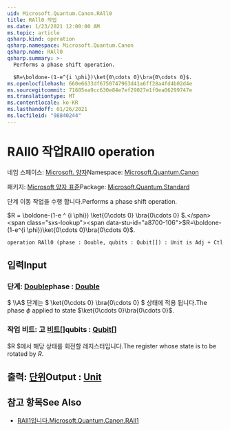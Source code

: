 ```yaml
---
uid: Microsoft.Quantum.Canon.RAll0
title: RAll0 작업
ms.date: 1/23/2021 12:00:00 AM
ms.topic: article
qsharp.kind: operation
qsharp.namespace: Microsoft.Quantum.Canon
qsharp.name: RAll0
qsharp.summary: >-
  Performs a phase shift operation.

  $R=\boldone-(1-e^{i \phi})\ket{0\cdots 0}\bra{0\cdots 0}$.
ms.openlocfilehash: 660e6633df6750747963d41a6ff28a4fd4b02d4e
ms.sourcegitcommit: 71605ea9cc630e84e7ef29027e1f0ea06299747e
ms.translationtype: MT
ms.contentlocale: ko-KR
ms.lasthandoff: 01/26/2021
ms.locfileid: "98840244"
---
```

# <a name="rall0-operation"></a><span data-ttu-id="a8700-102">RAll0 작업</span><span class="sxs-lookup"><span data-stu-id="a8700-102">RAll0 operation</span></span>

<span data-ttu-id="a8700-103">네임 스페이스: [Microsoft. 양자](xref:Microsoft.Quantum.Canon)</span><span class="sxs-lookup"><span data-stu-id="a8700-103">Namespace: [Microsoft.Quantum.Canon](xref:Microsoft.Quantum.Canon)</span></span>

<span data-ttu-id="a8700-104">패키지: [Microsoft 양자 표준](https://nuget.org/packages/Microsoft.Quantum.Standard)</span><span class="sxs-lookup"><span data-stu-id="a8700-104">Package: [Microsoft.Quantum.Standard](https://nuget.org/packages/Microsoft.Quantum.Standard)</span></span>


<span data-ttu-id="a8700-105">단계 이동 작업을 수행 합니다.</span><span class="sxs-lookup"><span data-stu-id="a8700-105">Performs a phase shift operation.</span></span>

<span data-ttu-id="a8700-106">$R = \boldone-(1-e ^ {i \phi}) \ket{0\cdots 0} \bra{0\cdots 0} $.</span><span class="sxs-lookup"><span data-stu-id="a8700-106">$R=\boldone-(1-e^{i \phi})\ket{0\cdots 0}\bra{0\cdots 0}$.</span></span>

```qsharp
operation RAll0 (phase : Double, qubits : Qubit[]) : Unit is Adj + Ctl
```


## <a name="input"></a><span data-ttu-id="a8700-107">입력</span><span class="sxs-lookup"><span data-stu-id="a8700-107">Input</span></span>

### <a name="phase--double"></a><span data-ttu-id="a8700-108">단계: [Double](xref:microsoft.quantum.lang-ref.double)</span><span class="sxs-lookup"><span data-stu-id="a8700-108">phase : [Double](xref:microsoft.quantum.lang-ref.double)</span></span>

<span data-ttu-id="a8700-109">$ \\\A$ 단계는 $ \ket{0\cdots 0} \bra{0\cdots 0} $ 상태에 적용 됩니다.</span><span class="sxs-lookup"><span data-stu-id="a8700-109">The phase $\phi$ applied to state $\ket{0\cdots 0}\bra{0\cdots 0}$.</span></span>


### <a name="qubits--qubit"></a><span data-ttu-id="a8700-110">작업 비트: 고 [비트](xref:microsoft.quantum.lang-ref.qubit)[]</span><span class="sxs-lookup"><span data-stu-id="a8700-110">qubits : [Qubit](xref:microsoft.quantum.lang-ref.qubit)[]</span></span>

<span data-ttu-id="a8700-111">$R $에서 해당 상태를 회전할 레지스터입니다.</span><span class="sxs-lookup"><span data-stu-id="a8700-111">The register whose state is to be rotated by $R$.</span></span>



## <a name="output--unit"></a><span data-ttu-id="a8700-112">출력: [단위](xref:microsoft.quantum.lang-ref.unit)</span><span class="sxs-lookup"><span data-stu-id="a8700-112">Output : [Unit](xref:microsoft.quantum.lang-ref.unit)</span></span>



## <a name="see-also"></a><span data-ttu-id="a8700-113">참고 항목</span><span class="sxs-lookup"><span data-stu-id="a8700-113">See Also</span></span>

- [<span data-ttu-id="a8700-114">RAll1입니다.</span><span class="sxs-lookup"><span data-stu-id="a8700-114">Microsoft.Quantum.Canon.RAll1</span></span>](xref:Microsoft.Quantum.Canon.RAll1)